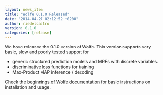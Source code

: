 ```yaml
---
layout: news_item
title: "Wolfe 0.1.0 Released"
date: "2014-04-27 02:12:52 +0200"
author: riedelcastro
version: 0.1.0
categories: [release]
---
```


We have released the 0.1.0 version of Wolfe. This version supports very basic, slow and poorly
tested support for

* generic structured prediction models and MRFs with discrete variables.
* discriminative loss functions for training
* Max-Product MAP inference / decoding

Check the [beginnings of Wolfe documentation](http://moro.wolfe.ml:9000/doc/wolfe-static/wolfe/docs/gettingstarted/01_welcome)
for basic instructions on installation and usage.